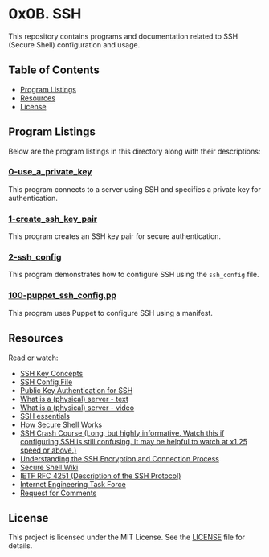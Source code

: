 # 0x0B. SSH

This repository contains programs and documentation related to SSH (Secure Shell) configuration and usage.

## Table of Contents

- [Program Listings](#program-listings)
- [Resources](#resources)
- [License](#license)

## Program Listings

Below are the program listings in this directory along with their descriptions:

### [0-use_a_private_key](https://github.com/iakev/alx-system_engineering-devops/blob/main/0x0B-ssh/0-use_a_private_key)

This program connects to a server using SSH and specifies a private key for authentication.

### [1-create_ssh_key_pair](https://github.com/iakev/alx-system_engineering-devops/blob/main/0x0B-ssh/1-create_ssh_key_pair)

This program creates an SSH key pair for secure authentication.

### [2-ssh_config](https://github.com/iakev/alx-system_engineering-devops/blob/main/0x0B-ssh/2-ssh_config)

This program demonstrates how to configure SSH using the `ssh_config` file.

### [100-puppet_ssh_config.pp](https://github.com/iakev/alx-system_engineering_devops/blob/main/0x0B-ssh/4-puppet_ssh_config.pp)

This program uses Puppet to configure SSH using a manifest.

## Resources

Read or watch:

- [SSH Key Concepts](https://example.com/ssh-key-concepts-link)
- [SSH Config File](https://www.ssh.com/academy/ssh/config)
- [Public Key Authentication for SSH](https://www.ssh.com/academy/ssh/public-key-authentication)
- [What is a (physical) server - text](https://en.wikipedia.org/wiki/Server_%28computing%29#Hardware_requirement)
- [What is a (physical) server - video](https://www.youtube.com/watch?v=B1ANfsDyjeA)
- [SSH essentials](https://www.digitalocean.com/community/tutorials/ssh-essentials-working-with-ssh-servers-clients-and-keys)
- [How Secure Shell Works](https://www.youtube.com/watch?v=ORcvSkgdA58)
- [SSH Crash Course (Long, but highly informative. Watch this if configuring SSH is still confusing. It may be helpful to watch at x1.25 speed or above.)](https://www.youtube.com/watch?v=hQWRp-FdTpc)
- [Understanding the SSH Encryption and Connection Process](https://www.digitalocean.com/community/tutorials/understanding-the-ssh-encryption-and-connection-process)
- [Secure Shell Wiki](https://en.wikipedia.org/wiki/Secure_Shell)
- [IETF RFC 4251 (Description of the SSH Protocol)](https://www.ietf.org/rfc/rfc4251.txt)
- [Internet Engineering Task Force](https://en.wikipedia.org/wiki/Internet_Engineering_Task_Force)
- [Request for Comments](https://en.wikipedia.org/wiki/Request_for_Comments)
## License

This project is licensed under the MIT License. See the [LICENSE](https://github.com/iakev/alx-system_engineering-devops/blob/main/LICENSE.md) file for details.
